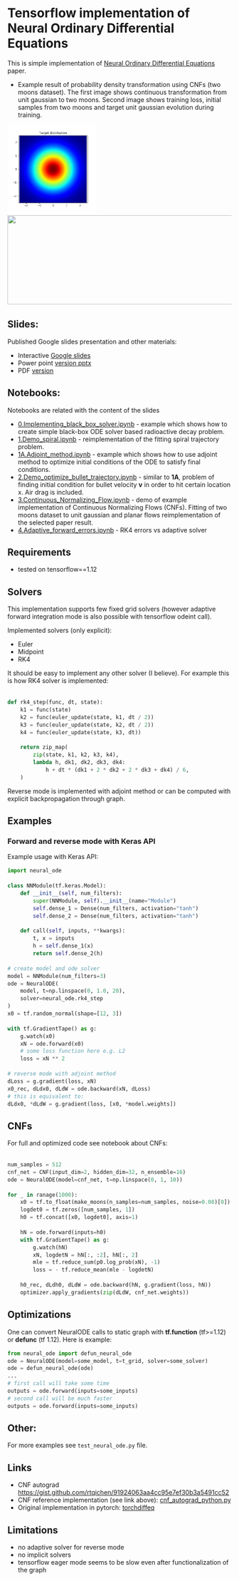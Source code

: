 # Tensorflow implementation of Neural Ordinary Differential Equations

This is simple implementation of [Neural Ordinary Differential Equations](https://arxiv.org/abs/1806.07366)
paper.

* Example result of probability density transformation using CNFs (two moons dataset).
  The first image shows continuous transformation from unit gaussian to two moons.
  Second image shows training loss, initial samples from two moons and target
  unit gaussian evolution during training.

<img src="img/density.gif" width="200" height="200"><img src="img/training.gif" width="600" height="200">

## Slides:

Published Google slides presentation and other materials:

* Interactive [Google slides](https://docs.google.com/presentation/d/e/2PACX-1vQSh--YqRiXKjkydmoawYOk5e09eCCJvwzrmCLltMIdxDX7r20XEdZUmY6Y-wb1435EtdKYJMR5kKaT/pub?start=false&loop=false&delayms=3000)
* Power point [version pptx](slides/slides.pptx)
* PDF [version](slides/slides.pdf)

## Notebooks:

Notebooks are related with the content of the slides

* [0.Implementing_black_box_solver.ipynb](0.Implementing_black_box_solver.ipynb) -
  example which shows how to create simple black-box ODE solver based
  radioactive decay problem.
* [1.Demo_spiral.ipynb](1.Demo_spiral.ipynb) -
  reimplementation of the fitting spiral trajectory problem.
* [1A.Adjoint_method.ipynb](1A.Adjoint_method.ipynb) -
  example which shows how to use adjoint method to optimize initial
  conditions of the ODE to satisfy final conditions.
* [2.Demo_optimize_bullet_trajectory.ipynb](2.Demo_optimize_bullet_trajectory.ipynb) -
  similar to **1A**, problem of finding initial condition for bullet
  velocity **v** in order to hit certain location x. Air drag is included.
* [3.Continuous_Normalizing_Flow.ipynb](3.Continuous_Normalizing_Flow.ipynb) -
  demo of example implementation of Continuous Normalizing Flows (CNFs).
  Fitting of two moons dataset to unit gaussian and planar flows
  reimplementation of the selected paper result.
* [4.Adaptive_forward_errors.ipynb](4.Adaptive_forward_errors.ipynb) - RK4 errors vs adaptive solver
  

## Requirements

* tested on tensorflow==1.12

## Solvers


This implementation supports few fixed grid solvers (however adaptive
forward integration mode is also possible with tensorflow odeint call).

Implemented solvers (only explicit):
* Euler
* Midpoint
* RK4

It should be easy to implement any other solver (I believe). For example
this is how RK4 solver is implemented:

```python

def rk4_step(func, dt, state):
    k1 = func(state)
    k2 = func(euler_update(state, k1, dt / 2))
    k3 = func(euler_update(state, k2, dt / 2))
    k4 = func(euler_update(state, k3, dt))

    return zip_map(
        zip(state, k1, k2, k3, k4),
        lambda h, dk1, dk2, dk3, dk4:
            h + dt * (dk1 + 2 * dk2 + 2 * dk3 + dk4) / 6,
    )
```

Reverse mode is implemented with adjoint method or can be computed
with explicit backpropagation through graph.


## Examples

### Forward and reverse mode with Keras API

Example usage with Keras API:

```python
import neural_ode

class NNModule(tf.keras.Model):
    def __init__(self, num_filters):
        super(NNModule, self).__init__(name="Module")
        self.dense_1 = Dense(num_filters, activation="tanh")
        self.dense_2 = Dense(num_filters, activation="tanh")

    def call(self, inputs, **kwargs):
        t, x = inputs
        h = self.dense_1(x)
        return self.dense_2(h)

# create model and ode solver
model = NNModule(num_filters=3)
ode = NeuralODE(
    model, t=np.linspace(0, 1.0, 20),
    solver=neural_ode.rk4_step
)
x0 = tf.random_normal(shape=[12, 3])

with tf.GradientTape() as g:
    g.watch(x0)
    xN = ode.forward(x0)
    # some loss function here e.g. L2
    loss = xN ** 2

# reverse mode with adjoint method
dLoss = g.gradient(loss, xN)
x0_rec, dLdx0, dLdW = ode.backward(xN, dLoss)
# this is equivalent to:
dLdx0, *dLdW = g.gradient(loss, [x0, *model.weights])
```

## CNFs
For full and optimized code see notebook about CNFs:

```python

num_samples = 512
cnf_net = CNF(input_dim=2, hidden_dim=32, n_ensemble=16)
ode = NeuralODE(model=cnf_net, t=np.linspace(0, 1, 10))

for _ in ranage(1000):
    x0 = tf.to_float(make_moons(n_samples=num_samples, noise=0.08)[0])
    logdet0 = tf.zeros([num_samples, 1])
    h0 = tf.concat([x0, logdet0], axis=1)

    hN = ode.forward(inputs=h0)
    with tf.GradientTape() as g:
        g.watch(hN)
        xN, logdetN = hN[:, :2], hN[:, 2]
        mle = tf.reduce_sum(p0.log_prob(xN), -1)
        loss = - tf.reduce_mean(mle - logdetN)

    h0_rec, dLdh0, dLdW = ode.backward(hN, g.gradient(loss, hN))
    optimizer.apply_gradients(zip(dLdW, cnf_net.weights))
```

## Optimizations
One can convert NeuralODE calls to static graph with **tf.function**
(tf>=1.12) or **defunc** (tf 1.12). Here is example:

```python
from neural_ode import defun_neural_ode
ode = NeuralODE(model=some_model, t=t_grid, solver=some_solver)
ode = defun_neural_ode(ode)
...
# first call will take some time
outputs = ode.forward(inputs=some_inputs)
# second call will be much faster
outputs = ode.forward(inputs=some_inputs)
```





## Other:
For more examples see `test_neural_ode.py` file.


## Links

* CNF autograd https://gist.github.com/rtqichen/91924063aa4cc95e7ef30b3a5491cc52
* CNF reference implementation (see link above): [cnf_autograd_python.py](cnf_autograd_python.py)
* Original implementation in pytorch: [torchdiffeq](https://github.com/rtqichen/torchdiffeq)

## Limitations

* no adaptive solver for reverse mode
* no implicit solvers
* tensorflow eager mode seems to be slow even after
  functionalization of the graph

